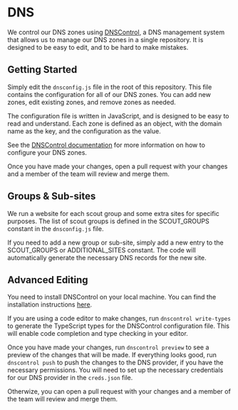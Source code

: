 # DNS

We control our DNS zones using [DNSControl](https://dnscontrol.org), a DNS management system that allows us to manage our DNS zones in a single repository. It is designed to be easy to edit, and to be hard to make mistakes.

## Getting Started

Simply edit the `dnsconfig.js` file in the root of this repository. This file contains the configuration for all of our DNS zones. You can add new zones, edit existing zones, and remove zones as needed.

The configuration file is written in JavaScript, and is designed to be easy to read and understand. Each zone is defined as an object, with the domain name as the key, and the configuration as the value.

See the [DNSControl documentation](https://docs.dnscontrol.org/) for more information on how to configure your DNS zones.

Once you have made your changes, open a pull request with your changes and a member of the team will review and merge them.

## Groups & Sub-sites

We run a website for each scout group and some extra sites for specific purposes. The list of scout groups is defined in the SCOUT_GROUPS constant in the `dnsconfig.js` file. 

If you need to add a new group or sub-site, simply add a new entry to the SCOUT_GROUPS or ADDITIONAL_SITES constant. The code will automatically generate the necessary DNS records for the new site.

## Advanced Editing

You need to install DNSControl on your local machine. You can find the installation instructions [here](https://docs.dnscontrol.org/getting-started/getting-started).

If you are using a code editor to make changes, run `dnscontrol write-types` to generate the TypeScript types for the DNSControl configuration file. This will enable code completion and type checking in your editor.

Once you have made your changes, run `dnscontrol preview` to see a preview of the changes that will be made. If everything looks good, run `dnscontrol push` to push the changes to the DNS provider, if you have the necessary permissions. You will need to set up the necessary credentials for our DNS provider in the `creds.json` file.

Otherwize, you can open a pull request with your changes and a member of the team will review and merge them.